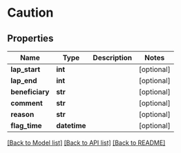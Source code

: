 # Caution

## Properties
Name | Type | Description | Notes
------------ | ------------- | ------------- | -------------
**lap_start** | **int** |  | [optional] 
**lap_end** | **int** |  | [optional] 
**beneficiary** | **str** |  | [optional] 
**comment** | **str** |  | [optional] 
**reason** | **str** |  | [optional] 
**flag_time** | **datetime** |  | [optional] 

[[Back to Model list]](../README.md#documentation-for-models) [[Back to API list]](../README.md#documentation-for-api-endpoints) [[Back to README]](../README.md)

